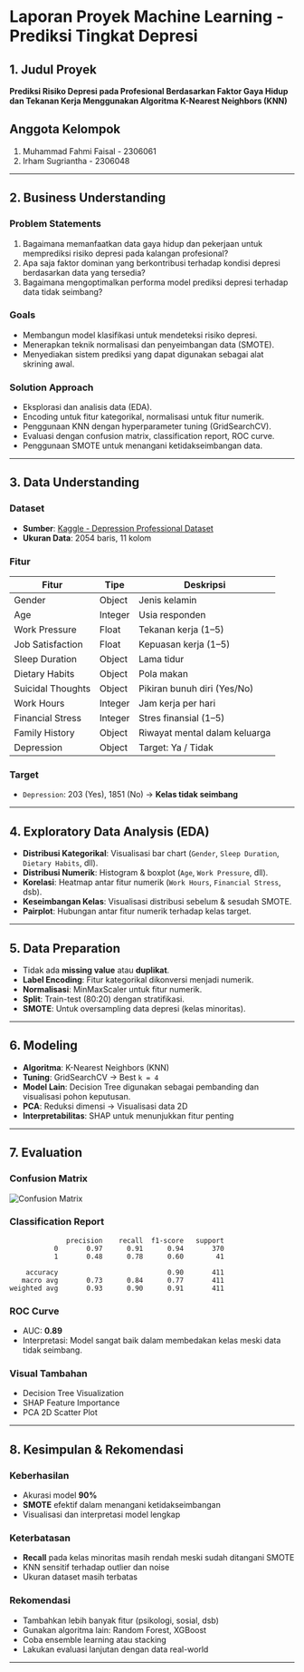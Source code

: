  
# Laporan Proyek Machine Learning - Prediksi Tingkat Depresi

## 1. Judul Proyek

**Prediksi Risiko Depresi pada Profesional Berdasarkan Faktor Gaya Hidup dan Tekanan Kerja Menggunakan Algoritma K-Nearest Neighbors (KNN)**

## Anggota Kelompok

1. Muhammad Fahmi Faisal - 2306061  
2. Irham Sugriantha - 2306048  

--- 

## 2. Business Understanding

### Problem Statements
1. Bagaimana memanfaatkan data gaya hidup dan pekerjaan untuk memprediksi risiko depresi pada kalangan profesional?
2. Apa saja faktor dominan yang berkontribusi terhadap kondisi depresi berdasarkan data yang tersedia?
3. Bagaimana mengoptimalkan performa model prediksi depresi terhadap data tidak seimbang?

### Goals
- Membangun model klasifikasi untuk mendeteksi risiko depresi.
- Menerapkan teknik normalisasi dan penyeimbangan data (SMOTE).
- Menyediakan sistem prediksi yang dapat digunakan sebagai alat skrining awal.

### Solution Approach
- Eksplorasi dan analisis data (EDA).
- Encoding untuk fitur kategorikal, normalisasi untuk fitur numerik.
- Penggunaan KNN dengan hyperparameter tuning (GridSearchCV).
- Evaluasi dengan confusion matrix, classification report, ROC curve.
- Penggunaan SMOTE untuk menangani ketidakseimbangan data.

---

## 3. Data Understanding

### Dataset
- **Sumber**: [Kaggle - Depression Professional Dataset](https://www.kaggle.com/datasets/ikynahidwin/depression-professional-dataset)
- **Ukuran Data**: 2054 baris, 11 kolom

### Fitur

| Fitur                          | Tipe     | Deskripsi |
|-------------------------------|----------|-----------|
| Gender                        | Object   | Jenis kelamin |
| Age                           | Integer  | Usia responden |
| Work Pressure                 | Float    | Tekanan kerja (1–5) |
| Job Satisfaction              | Float    | Kepuasan kerja (1–5) |
| Sleep Duration                | Object   | Lama tidur |
| Dietary Habits               | Object   | Pola makan |
| Suicidal Thoughts             | Object   | Pikiran bunuh diri (Yes/No) |
| Work Hours                    | Integer  | Jam kerja per hari |
| Financial Stress              | Integer  | Stres finansial (1–5) |
| Family History                | Object   | Riwayat mental dalam keluarga |
| Depression                    | Object   | Target: Ya / Tidak |

### Target
- `Depression`: 203 (Yes), 1851 (No) → **Kelas tidak seimbang**

---

## 4. Exploratory Data Analysis (EDA)

- **Distribusi Kategorikal**: Visualisasi bar chart (`Gender`, `Sleep Duration`, `Dietary Habits`, dll).
- **Distribusi Numerik**: Histogram & boxplot (`Age`, `Work Pressure`, dll).
- **Korelasi**: Heatmap antar fitur numerik (`Work Hours`, `Financial Stress`, dsb).
- **Keseimbangan Kelas**: Visualisasi distribusi sebelum & sesudah SMOTE.
- **Pairplot**: Hubungan antar fitur numerik terhadap kelas target.

---

## 5. Data Preparation

- Tidak ada **missing value** atau **duplikat**.
- **Label Encoding**: Fitur kategorikal dikonversi menjadi numerik.
- **Normalisasi**: MinMaxScaler untuk fitur numerik.
- **Split**: Train-test (80:20) dengan stratifikasi.
- **SMOTE**: Untuk oversampling data depresi (kelas minoritas).

---

## 6. Modeling

- **Algoritma**: K-Nearest Neighbors (KNN)
- **Tuning**: GridSearchCV → Best `k = 4`
- **Model Lain**: Decision Tree digunakan sebagai pembanding dan visualisasi pohon keputusan.
- **PCA**: Reduksi dimensi → Visualisasi data 2D
- **Interpretabilitas**: SHAP untuk menunjukkan fitur penting

---

## 7. Evaluation

### Confusion Matrix  
![Confusion Matrix](https://github.com/user-attachments/assets/805e0a6b-8b5f-456f-9d60-702106ce2a43)

### Classification Report
```
              precision    recall  f1-score   support
           0       0.97      0.91      0.94       370
           1       0.48      0.78      0.60        41

    accuracy                           0.90       411
   macro avg       0.73      0.84      0.77       411
weighted avg       0.93      0.90      0.91       411
```

### ROC Curve
- AUC: **0.89**  
- Interpretasi: Model sangat baik dalam membedakan kelas meski data tidak seimbang.

### Visual Tambahan
- Decision Tree Visualization  
- SHAP Feature Importance  
- PCA 2D Scatter Plot  

---

## 8. Kesimpulan & Rekomendasi

### Keberhasilan
- Akurasi model **90%**
- **SMOTE** efektif dalam menangani ketidakseimbangan
- Visualisasi dan interpretasi model lengkap

### Keterbatasan
- **Recall** pada kelas minoritas masih rendah meski sudah ditangani SMOTE
- KNN sensitif terhadap outlier dan noise
- Ukuran dataset masih terbatas

### Rekomendasi
- Tambahkan lebih banyak fitur (psikologi, sosial, dsb)
- Gunakan algoritma lain: Random Forest, XGBoost
- Coba ensemble learning atau stacking
- Lakukan evaluasi lanjutan dengan data real-world

---
